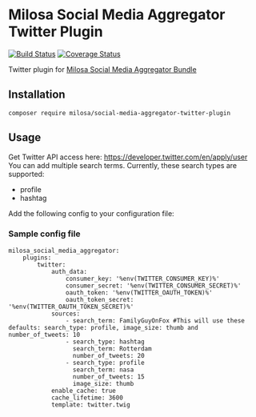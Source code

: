 # Milosa Social Media Aggregator Twitter Plugin
[![Build Status](https://travis-ci.org/milosa/social-media-aggregator-twitter-plugin.svg?branch=master)](https://travis-ci.org/milosa/social-media-aggregator-twitter-plugin)
[![Coverage Status](https://coveralls.io/repos/github/milosa/social-media-aggregator-twitter-plugin/badge.svg?branch=master)](https://coveralls.io/github/milosa/social-media-aggregator-twitter-plugin?branch=master)

Twitter plugin for [Milosa Social Media Aggregator Bundle](https://github.com/milosa/social-media-aggregator-bundle)
  
## Installation

`composer require milosa/social-media-aggregator-twitter-plugin`

## Usage

Get Twitter API access here: https://developer.twitter.com/en/apply/user
You can add multiple search terms. Currently, these search types are supported:
- profile
- hashtag

Add the following config to your configuration file:

### Sample config file
    milosa_social_media_aggregator:
        plugins:
            twitter:
                auth_data:
                    consumer_key: '%env(TWITTER_CONSUMER_KEY)%'
                    consumer_secret: '%env(TWITTER_CONSUMER_SECRET)%'
                    oauth_token: '%env(TWITTER_OAUTH_TOKEN)%'
                    oauth_token_secret: '%env(TWITTER_OAUTH_TOKEN_SECRET)%'
                sources:
                    - search_term: FamilyGuyOnFox #This will use these defaults: search_type: profile, image_size: thumb and number_of_tweets: 10
                    - search_type: hashtag
                      search_term: Rotterdam
                      number_of_tweets: 20
                    - search_type: profile
                      search_term: nasa
                      number_of_tweets: 15
                      image_size: thumb    
                enable_cache: true
                cache_lifetime: 3600
                template: twitter.twig